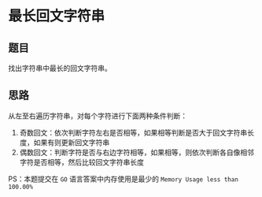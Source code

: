 # 最长回文字符串

## 题目

找出字符串中最长的回文字符串。

## 思路

从左至右遍历字符串，对每个字符进行下面两种条件判断：

1. 奇数回文：依次判断字符左右是否相等，如果相等判断是否大于回文字符串长度，如果有则更新回文字符串
2. 偶数回文：判断字符是否与右边字符相等，如果相等，则依次判断各自像相邻字符是否相等，然后比较回文字符串长度

PS：本题提交在 `GO` 语言答案中内存使用是最少的 `Memory Usage less than 100.00%`
